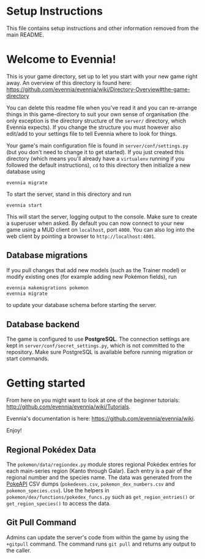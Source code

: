 # Setup Instructions

This file contains setup instructions and other information removed from the main README.

# Welcome to Evennia!

This is your game directory, set up to let you start with
your new game right away. An overview of this directory is found here:
https://github.com/evennia/evennia/wiki/Directory-Overview#the-game-directory

You can delete this readme file when you've read it and you can
re-arrange things in this game-directory to suit your own sense of
organisation (the only exception is the directory structure of the
`server/` directory, which Evennia expects). If you change the structure
you must however also edit/add to your settings file to tell Evennia
where to look for things.

Your game's main configuration file is found in
`server/conf/settings.py` (but you don't need to change it to get
started). If you just created this directory (which means you'll already
have a `virtualenv` running if you followed the default instructions),
`cd` to this directory then initialize a new database using

    evennia migrate

To start the server, stand in this directory and run

    evennia start

This will start the server, logging output to the console. Make
sure to create a superuser when asked. By default you can now connect
to your new game using a MUD client on `localhost`, port `4000`.  You can
also log into the web client by pointing a browser to
`http://localhost:4001`.

## Database migrations

If you pull changes that add new models (such as the Trainer model) or
modify existing ones (for example adding new Pokémon fields), run

```bash
evennia makemigrations pokemon
evennia migrate
```

to update your database schema before starting the server.

## Database backend

The game is configured to use **PostgreSQL**. The connection settings are kept
in `server/conf/secret_settings.py`, which is not committed to the repository.
Make sure PostgreSQL is available before running migration or start commands.

# Getting started

From here on you might want to look at one of the beginner tutorials:
http://github.com/evennia/evennia/wiki/Tutorials.

Evennia's documentation is here:
https://github.com/evennia/evennia/wiki.

Enjoy!

## Regional Pokédex Data

The `pokemon/data/regiondex.py` module stores regional Pokédex entries for
each main-series region (Kanto through Galar).  Each entry is a pair of the
regional number and the species name.  The data was generated from the
[PokeAPI](https://github.com/PokeAPI/pokeapi/) CSV dumps
(`pokedexes.csv`, `pokemon_dex_numbers.csv` and `pokemon_species.csv`).  Use the
helpers in `pokemon/dex/functions/pokedex_funcs.py` such as
`get_region_entries()` or `get_region_species()` to access the data.

## Git Pull Command

Admins can update the server's code from within the game by using the
`+gitpull` command. The command runs `git pull` and returns any output to
the caller.
